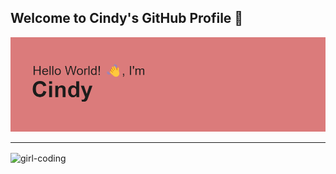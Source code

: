 ## Welcome to Cindy's GitHub Profile 👋

![MasterHead](https://raw.githubusercontent.com/cindyweng18/cindyweng18/main/header.png)

---
<img align="center" alt="girl-coding" width="400" src="https://media1.giphy.com/media/v1.Y2lkPTc5MGI3NjExbXJobTZvMGdzYW9yZ3p5NXFuaXphZTFzeGpuaGlsN2FvdHBrZHFrbSZlcD12MV9pbnRlcm5hbF9naWZfYnlfaWQmY3Q9cw/aIJDrOomj81MQZz2uO/giphy.webp">

<!--
**cindyweng18/cindyweng18** is a ✨ _special_ ✨ repository because its `README.md` (this file) appears on your GitHub profile.

Here are some ideas to get you started:

- 🔭 I’m currently working on ...
- 🌱 I’m currently learning ...
- 👯 I’m looking to collaborate on ...
- 🤔 I’m looking for help with ...
- 💬 Ask me about ...
- 📫 How to reach me: ...
- 😄 Pronouns: ...
- ⚡ Fun fact: ...
-->
